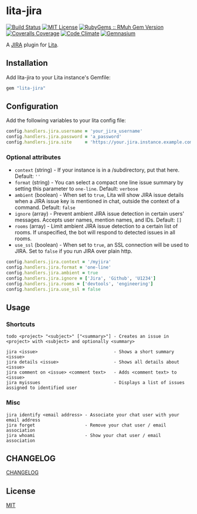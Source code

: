 # lita-jira

[![Build Status](https://img.shields.io/travis/esigler/lita-jira/master.svg)](https://travis-ci.org/esigler/lita-jira)
[![MIT License](https://img.shields.io/badge/license-MIT-brightgreen.svg)](https://tldrlegal.com/license/mit-license)
[![RubyGems :: RMuh Gem Version](http://img.shields.io/gem/v/lita-jira.svg)](https://rubygems.org/gems/lita-jira)
[![Coveralls Coverage](https://img.shields.io/coveralls/esigler/lita-jira/master.svg)](https://coveralls.io/r/esigler/lita-jira)
[![Code Climate](https://img.shields.io/codeclimate/github/esigler/lita-jira.svg)](https://codeclimate.com/github/esigler/lita-jira)
[![Gemnasium](https://img.shields.io/gemnasium/esigler/lita-jira.svg)](https://gemnasium.com/esigler/lita-jira)

A [JIRA](https://www.atlassian.com/software/jira) plugin for [Lita](https://github.com/jimmycuadra/lita).

## Installation

Add lita-jira to your Lita instance's Gemfile:

``` ruby
gem "lita-jira"
```

## Configuration

Add the following variables to your lita config file:

``` ruby
config.handlers.jira.username = 'your_jira_username'
config.handlers.jira.password = 'a_password'
config.handlers.jira.site     = 'https://your.jira.instance.example.com/'
```

### Optional attributes
* `context` (string) - If your instance is in a /subdirectory, put that here. Default: `''`
* `format` (string) - You can select a compact one line issue summary by setting this parameter to `one-line`. Default: `verbose`
* `ambient` (boolean) - When set to `true`, Lita will show JIRA issue details when a JIRA issue key is mentioned in chat, outside the context of a command. Default: `false`
* `ignore` (array) - Prevent ambient JIRA issue detection in certain users' messages. Accepts user names, mention names, and IDs. Default: `[]`
* `rooms` (array) - Limit ambient JIRA issue detection to a certain list of rooms. If unspecified, the bot will respond to detected issues in all rooms.
* `use_ssl` (boolean) - When set to `true`, an SSL connection will be used to JIRA. Set to `false` if you run JIRA over plain http.

``` ruby
config.handlers.jira.context = '/myjira'
config.handlers.jira.format = 'one-line'
config.handlers.jira.ambient = true
config.handlers.jira.ignore = ['Jira', 'Github', 'U1234']
config.handlers.jira.rooms = ['devtools', 'engineering']
config.handlers.jira.use_ssl = false
```

## Usage

### Shortcuts

```
todo <project> "<subject>" ["<summary>"] - Creates an issue in <project> with <subject> and optionally <summary>
```

```
jira <issue>                             - Shows a short summary <issue>
jira details <issue>                     - Shows all details about <issue>
jira comment on <issue> <comment text>   - Adds <comment text> to <issue>
jira myissues                            - Displays a list of issues assigned to identified user
```

### Misc

```
jira identify <email address> - Associate your chat user with your email address
jira forget                   - Remove your chat user / email association
jira whoami                   - Show your chat user / email association
```

## CHANGELOG

[CHANGELOG](https://github.com/esigler/lita-jira/releases)

## License

[MIT](http://opensource.org/licenses/MIT)
